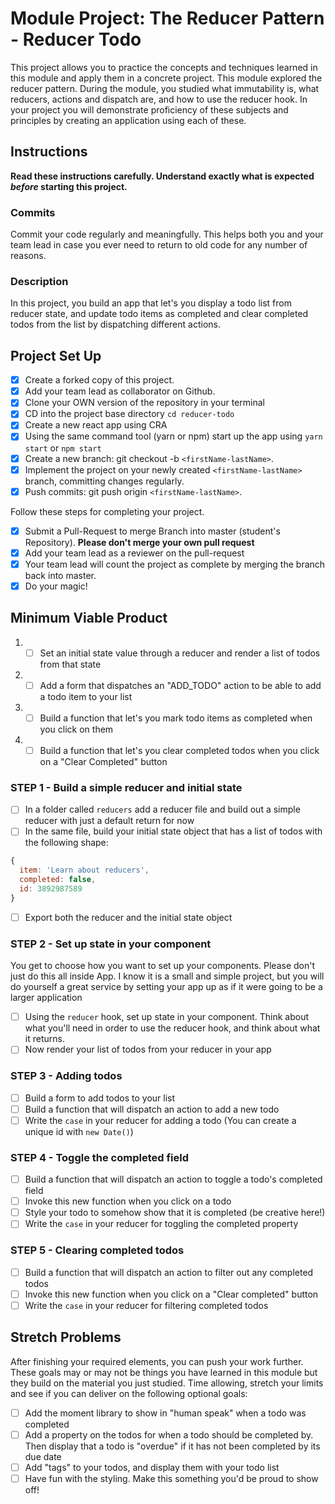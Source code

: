 # Module Project: The Reducer Pattern - Reducer Todo

This project allows you to practice the concepts and techniques learned in this module and apply them in a concrete project. This module explored the reducer pattern. During the module, you studied what immutability is, what reducers, actions and dispatch are, and how to use the reducer hook. In your project you will demonstrate proficiency of these subjects and principles by creating an application using each of these.

## Instructions

**Read these instructions carefully. Understand exactly what is expected _before_ starting this project.**

### Commits

Commit your code regularly and meaningfully. This helps both you and your team lead in case you ever need to return to old code for any number of reasons.

### Description

In this project, you build an app that let's you display a todo list from reducer state, and update todo items as completed and clear completed todos from the list by dispatching different actions.

## Project Set Up

- [X] Create a forked copy of this project.
- [X] Add your team lead as collaborator on Github.
- [X] Clone your OWN version of the repository in your terminal
- [X] CD into the project base directory `cd reducer-todo`
- [X] Create a new react app using CRA
- [X] Using the same command tool (yarn or npm) start up the app using `yarn start` or `npm start`
- [X] Create a new branch: git checkout -b `<firstName-lastName>`.
- [X] Implement the project on your newly created `<firstName-lastName>` branch, committing changes regularly.
- [X] Push commits: git push origin `<firstName-lastName>`.

Follow these steps for completing your project.

- [X] Submit a Pull-Request to merge <firstName-lastName> Branch into master (student's Repository). **Please don't merge your own pull request**
- [X] Add your team lead as a reviewer on the pull-request
- [X] Your team lead will count the project as complete by merging the branch back into master.
- [X] Do your magic!

## Minimum Viable Product

1. - [ ] Set an initial state value through a reducer and render a list of todos from that state
1. - [ ] Add a form that dispatches an "ADD_TODO" action to be able to add a todo item to your list
1. - [ ] Build a function that let's you mark todo items as completed when you click on them
1. - [ ] Build a function that let's you clear completed todos when you click on a "Clear Completed" button

### STEP 1 - Build a simple reducer and initial state

- [ ] In a folder called `reducers` add a reducer file and build out a simple reducer with just a default return for now
- [ ] In the same file, build your initial state object that has a list of todos with the following shape:

```js
{
  item: 'Learn about reducers',
  completed: false,
  id: 3892987589
}
```

- [ ] Export both the reducer and the initial state object

### STEP 2 - Set up state in your component

You get to choose how you want to set up your components. Please don't just do this all inside App. I know it is a small and simple project, but you will do yourself a great service by setting your app up as if it were going to be a larger application

- [ ] Using the `reducer` hook, set up state in your component. Think about what you'll need in order to use the reducer hook, and think about what it returns.
- [ ] Now render your list of todos from your reducer in your app

### STEP 3 - Adding todos

- [ ] Build a form to add todos to your list
- [ ] Build a function that will dispatch an action to add a new todo
- [ ] Write the `case` in your reducer for adding a todo (You can create a unique id with `new Date()`)

### STEP 4 - Toggle the completed field

- [ ] Build a function that will dispatch an action to toggle a todo's completed field
- [ ] Invoke this new function when you click on a todo
- [ ] Style your todo to somehow show that it is completed (be creative here!)
- [ ] Write the `case` in your reducer for toggling the completed property

### STEP 5 - Clearing completed todos

- [ ] Build a function that will dispatch an action to filter out any completed todos
- [ ] Invoke this new function when you click on a "Clear completed" button
- [ ] Write the `case` in your reducer for filtering completed todos

## Stretch Problems

After finishing your required elements, you can push your work further. These goals may or may not be things you have learned in this module but they build on the material you just studied. Time allowing, stretch your limits and see if you can deliver on the following optional goals:

- [ ] Add the moment library to show in "human speak" when a todo was completed
- [ ] Add a property on the todos for when a todo should be completed by. Then display that a todo is "overdue" if it has not been completed by its due date
- [ ] Add "tags" to your todos, and display them with your todo list
- [ ] Have fun with the styling. Make this something you'd be proud to show off!
